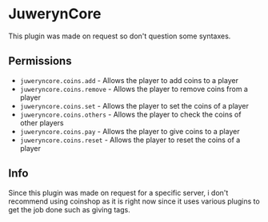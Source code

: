 # JuwerynCore
This plugin was made on request so don't question some syntaxes.

## Permissions
- `juweryncore.coins.add` - Allows the player to add coins to a player
- `juweryncore.coins.remove` - Allows the player to remove coins from a player
- `juweryncore.coins.set` - Allows the player to set the coins of a player
- `juweryncore.coins.others` - Allows the player to check the coins of other players
- `juweryncore.coins.pay` - Allows the player to give coins to a player
- `juweryncore.coins.reset` - Allows the player to reset the coins of a player

## Info
Since this plugin was made on request for a specific server, i don't recommend using coinshop as it is right now since it uses various plugins to get the job done such as giving tags.